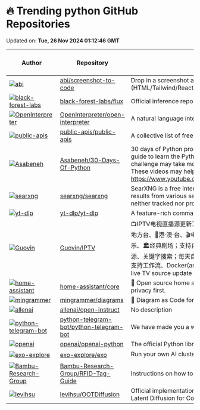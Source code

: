 # 🔥 Trending python GitHub Repositories

Updated on: **Tue, 26 Nov 2024 01:12:46 GMT**

| Author | Repository | Description | Language | ⭐ Total Stars | 🌟 Stars Today |
|--------|------------|-------------|----------|----------------|----------------|
| [![abi](https://avatars.githubusercontent.com/u/23818?s=40&v=4)](https://github.com/abi) | [abi/screenshot-to-code](https://github.com/abi/screenshot-to-code) | Drop in a screenshot and convert it to clean code (HTML/Tailwind/React/Vue) | Python | 61476 | 492 |
| [![black-forest-labs](https://avatars.githubusercontent.com/u/37085732?s=40&v=4)](https://github.com/black-forest-labs) | [black-forest-labs/flux](https://github.com/black-forest-labs/flux) | Official inference repo for FLUX.1 models | Python | 17563 | 742 |
| [![OpenInterpreter](https://avatars.githubusercontent.com/u/63927363?s=40&v=4)](https://github.com/OpenInterpreter) | [OpenInterpreter/open-interpreter](https://github.com/OpenInterpreter/open-interpreter) | A natural language interface for computers | Python | 55990 | 127 |
| [![public-apis](https://avatars.githubusercontent.com/u/50463866?s=40&v=4)](https://github.com/public-apis) | [public-apis/public-apis](https://github.com/public-apis/public-apis) | A collective list of free APIs | Python | 318502 | 130 |
| [![Asabeneh](https://avatars.githubusercontent.com/u/9008063?s=40&v=4)](https://github.com/Asabeneh) | [Asabeneh/30-Days-Of-Python](https://github.com/Asabeneh/30-Days-Of-Python) | 30 days of Python programming challenge is a step-by-step guide to learn the Python programming language in 30 days. This challenge may take more than100 days, follow your own pace. These videos may help too: https://www.youtube.com/channel/UC7PNRuno1rzYPb1xLa4yktw | Python | 42955 | 54 |
| [![searxng](https://avatars.githubusercontent.com/u/554536?s=40&v=4)](https://github.com/searxng) | [searxng/searxng](https://github.com/searxng/searxng) | SearXNG is a free internet metasearch engine which aggregates results from various search services and databases. Users are neither tracked nor profiled. | Python | 14184 | 51 |
| [![yt-dlp](https://avatars.githubusercontent.com/u/1908898?s=40&v=4)](https://github.com/yt-dlp) | [yt-dlp/yt-dlp](https://github.com/yt-dlp/yt-dlp) | A feature-rich command-line audio/video downloader | Python | 90911 | 99 |
| [![Guovin](https://avatars.githubusercontent.com/u/37107669?s=40&v=4)](https://github.com/Guovin) | [Guovin/IPTV](https://github.com/Guovin/IPTV) | 📺IPTV电视直播源更新工具🚀：包含💰央视、📡卫视、☘️广东及各省份地方台、🌊港·澳·台、🎬电影、🎥咪咕、🏀体育、🪁动画、🎮游戏、🎵音乐、🏛经典剧场；支持自定义增加频道；支持组播源、酒店源、订阅源、关键字搜索；每天自动更新两次，结果可用于TVBox等播放软件；支持工作流、Docker(amd64/arm64)、命令行、GUI运行方式 \| IPTV live TV source update tool | Python | 6134 | 93 |
| [![home-assistant](https://avatars.githubusercontent.com/u/1444314?s=40&v=4)](https://github.com/home-assistant) | [home-assistant/core](https://github.com/home-assistant/core) | 🏡 Open source home automation that puts local control and privacy first. | Python | 73954 | 37 |
| [![mingrammer](https://avatars.githubusercontent.com/u/6178510?s=40&v=4)](https://github.com/mingrammer) | [mingrammer/diagrams](https://github.com/mingrammer/diagrams) | 🎨 Diagram as Code for prototyping cloud system architectures | Python | 39679 | 41 |
| [![allenai](https://avatars.githubusercontent.com/u/17692805?s=40&v=4)](https://github.com/allenai) | [allenai/open-instruct](https://github.com/allenai/open-instruct) | No description | Python | 1552 | 88 |
| [![python-telegram-bot](https://avatars.githubusercontent.com/u/22366557?s=40&v=4)](https://github.com/python-telegram-bot) | [python-telegram-bot/python-telegram-bot](https://github.com/python-telegram-bot/python-telegram-bot) | We have made you a wrapper you can't refuse | Python | 26373 | 18 |
| [![openai](https://avatars.githubusercontent.com/u/107565488?s=40&v=4)](https://github.com/openai) | [openai/openai-python](https://github.com/openai/openai-python) | The official Python library for the OpenAI API | Python | 23149 | 20 |
| [![exo-explore](https://avatars.githubusercontent.com/u/41707476?s=40&v=4)](https://github.com/exo-explore) | [exo-explore/exo](https://github.com/exo-explore/exo) | Run your own AI cluster at home with everyday devices 📱💻 🖥️⌚ | Python | 16002 | 264 |
| [![Bambu-Research-Group](https://avatars.githubusercontent.com/u/5179191?s=40&v=4)](https://github.com/Bambu-Research-Group) | [Bambu-Research-Group/RFID-Tag-Guide](https://github.com/Bambu-Research-Group/RFID-Tag-Guide) | Instructions on how to read out the bambulab nfc tags | Python | 732 | 11 |
| [![levihsu](https://avatars.githubusercontent.com/u/33045876?s=40&v=4)](https://github.com/levihsu) | [levihsu/OOTDiffusion](https://github.com/levihsu/OOTDiffusion) | Official implementation of OOTDiffusion: Outfitting Fusion based Latent Diffusion for Controllable Virtual Try-on | Python | 5716 | 24 |
